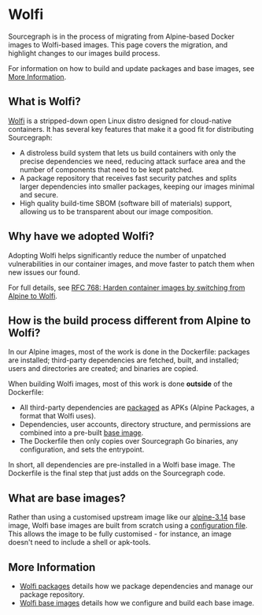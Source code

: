 # Wolfi

Sourcegraph is in the process of migrating from Alpine-based Docker images to Wolfi-based images. This page covers the migration, and highlight changes to our images build process.

For information on how to build and update packages and base images, see [More Information](#more-information).

## What is Wolfi?

[Wolfi](https://github.com/wolfi-dev) is a stripped-down open Linux distro designed for cloud-native containers. It has several key features that make it a good fit for distributing Sourcegraph:

- A distroless build system that lets us build containers with only the precise dependencies we need, reducing attack surface area and the number of components that need to be kept patched.
- A package repository that receives fast security patches and splits larger dependencies into smaller packages, keeping our images minimal and secure.
- High quality build-time SBOM (software bill of materials) support, allowing us to be transparent about our image composition.

## Why have we adopted Wolfi?

Adopting Wolfi helps significantly reduce the number of unpatched vulnerabilities in our container images, and move faster to patch them when new issues our found.

For full details, see [RFC 768: Harden container images by switching from Alpine to Wolfi](https://docs.google.com/document/d/1yQsXU7ekqPGjdkKItXKxROVNcJAYiGg3ZA70zJcLzIQ/edit#).

## How is the build process different from Alpine to Wolfi?

In our Alpine images, most of the work is done in the Dockerfile: packages are installed; third-party dependencies are fetched, built, and installed; users and directories are created; and binaries are copied.

When building Wolfi images, most of this work is done **outside** of the Dockerfile:

- All third-party dependencies are [packaged](packages.md) as APKs (Alpine Packages, a format that Wolfi uses).
- Dependencies, user accounts, directory structure, and permissions are combined into a pre-built [base image](images.md).
- The Dockerfile then only copies over Sourcegraph Go binaries, any configuration, and sets the entrypoint.

In short, all dependencies are pre-installed in a Wolfi base image. The Dockerfile is the final step that just adds on the Sourcegraph code.

## What are base images?

Rather than using a customised upstream image like our [alpine-3.14](https://github.com/sourcegraph/sourcegraph/blob/main/docker-images/alpine-3.14/Dockerfile) base image, Wolfi base images are built from scratch using a [configuration file](https://github.com/sourcegraph/sourcegraph/tree/main/wolfi-images). This allows the image to be fully customised - for instance, an image doesn't need to include a shell or apk-tools.

## More Information

- [Wolfi packages](packages.md) details how we package dependencies and manage our package repository.
- [Wolfi base images](images.md) details how we configure and build each base image.
